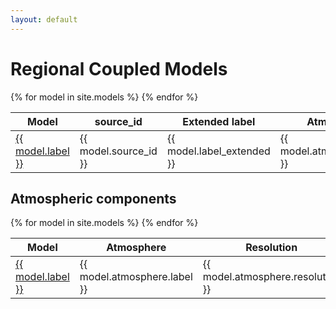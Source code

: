 ```yaml
---
layout: default
---
```


# Regional Coupled Models

<table>
  <thead>
    <tr>
      <th>Model</th>
      <th>source_id</th>
      <th>Extended label</th>
      <th>Atmosphere</th>
      <th>Land</th>
      <th>Ocean</th>
    </tr>
  </thead>
  <tbody>
    {% for model in site.models %}
    <tr>
      <td><a href="{{ site.baseurl }}{{ model.url }}">{{ model.label }}</a></td>
      <td>{{ model.source_id }}</td>
      <td>{{ model.label_extended }}</td>
      <td>{{ model.atmosphere.label }}</td>
      <td>{{ model.land.label }}</td>
      <td>{{ model.ocean.label }}</td>
    </tr>
    {% endfor %}
  </tbody>
</table>

## Atmospheric components

<table>
  <thead>
    <tr>
      <th>Model</th>
      <th>Atmosphere</th>
      <th>Resolution</th>
      <th>Levels</th>
      <th>Radiation</th>
      <th>...</th>
    </tr>
  </thead>
  <tbody>
    {% for model in site.models %}
    <tr>
      <td><a href="{{ site.baseurl }}{{ model.url }}">{{ model.label }}</a></td>
      <td>{{ model.atmosphere.label }}</td>
      <td>{{ model.atmosphere.resolution }}</td>
      <td>{{ model.atmosphere.levels }}</td>
      <td>{{ model.atmosphere.radiation.label }}</td>
      <td>...</td>
    </tr>
    {% endfor %}
  </tbody>
</table>


